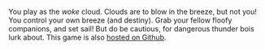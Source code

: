 You play as the _woke_ cloud. Clouds are to blow in the breeze, but not you! 
You control your own breeze (and destiny). Grab your fellow floofy companions, 
and set sail! But do be cautious, for dangerous thunder bois lurk about. 
This game is also 
[hosted on Github](https://sansarip.github.io/cs325-game-prototypes/Assignment3/).